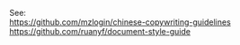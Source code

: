 See:  
https://github.com/mzlogin/chinese-copywriting-guidelines  
https://github.com/ruanyf/document-style-guide
